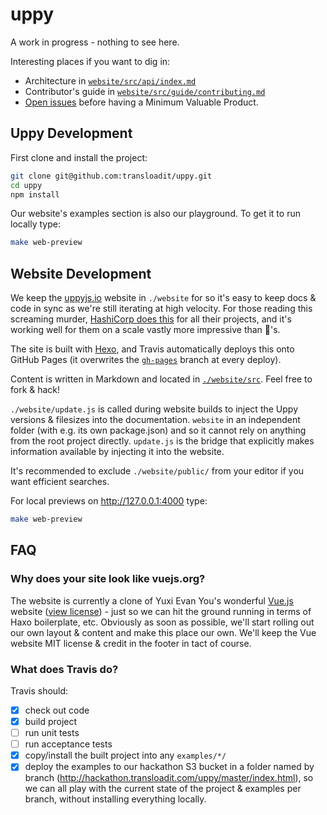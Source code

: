 # uppy

A work in progress - nothing to see here.

Interesting places if you want to dig in:

 - Architecture in [`website/src/api/index.md`](https://github.com/transloadit/uppy/blob/master/website/src/api/index.md)
 - Contributor's guide in [`website/src/guide/contributing.md`](https://github.com/transloadit/uppy/blob/master/src/guide/contributing.md)
 - [Open issues](https://github.com/transloadit/uppy/milestones/Minimum%20Viable%20Product) before having a Minimum Valuable Product. 

## Uppy Development

First clone and install the project:

```bash
git clone git@github.com:transloadit/uppy.git
cd uppy
npm install
```

Our website's examples section is also our playground. To get it to run locally type:

```bash
make web-preview
```

## Website Development

We keep the [uppyjs.io](http://uppyjs.io) website in `./website` for so it's easy to keep docs & code in sync as we're still iterating at high velocity. For those reading this screaming murder, [HashiCorp does this](https://github.com/hashicorp/terraform/tree/master/website) for all their projects, and it's working well for them on a scale vastly more impressive than :dog:'s.

The site is built with [Hexo](http://hexo.io/), and Travis automatically deploys this onto GitHub Pages (it overwrites the [`gh-pages`](https://github.com/transloadit/uppy/tree/gh-pages) branch at every deploy).

Content is written in Markdown and located in [`./website/src`](https://github.com/transloadit/uppy/tree/master/website/src). Feel free to fork & hack!  

`./website/update.js` is called during website builds to inject the Uppy versions & filesizes into the documentation. `website` in an independent folder (with e.g. its own package.json) and so it cannot rely on anything from the root project directly. `update.js` is the bridge that explicitly makes information available by injecting it into the website.

It's recommended to exclude `./website/public/` from your editor if you want efficient searches.

For local previews on http://127.0.0.1:4000 type:

```bash
make web-preview
```

## FAQ

### Why does your site look like vuejs.org?

The website is currently a clone of Yuxi Evan You's wonderful [Vue.js](http://vuejs.org/) website ([view license](website/VUEORG_LICENSE)) - just so we can hit the ground running in terms of Haxo boilerplate, etc. Obviously as soon as possible, we'll start rolling out our own layout & content and make this place our own. We'll keep the Vue website MIT license & credit in the footer in tact of course.

### What does Travis do?

Travis should:

- [x] check out code 
- [x] build project
- [ ] run unit tests
- [ ] run acceptance tests
- [x] copy/install the built project into any `examples/*/`
- [x] deploy the examples to our hackathon S3 bucket in a folder named by branch (http://hackathon.transloadit.com/uppy/master/index.html), so we can all play with the current state of the project & examples per branch, without installing everything locally.
